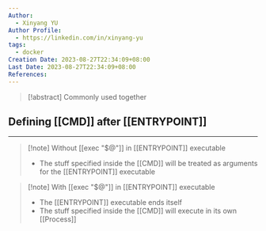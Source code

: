 ```yaml
---
Author:
  - Xinyang YU
Author Profile:
  - https://linkedin.com/in/xinyang-yu
tags:
  - docker
Creation Date: 2023-08-27T22:34:09+08:00
Last Date: 2023-08-27T22:34:09+08:00
References:
---
```

>[!abstract] Commonly used together


## Defining [[CMD]] after [[ENTRYPOINT]]
---
>[!note] Without [[exec "$@"]] in [[ENTRYPOINT]] executable
>- The stuff specified inside the [[CMD]] will be treated as arguments for the [[ENTRYPOINT]] executable 

>[!note] With [[exec "$@"]] in [[ENTRYPOINT]] executable
>- The [[ENTRYPOINT]] executable ends itself
>- The stuff specified inside the [[CMD]] will execute in its own [[Process]]